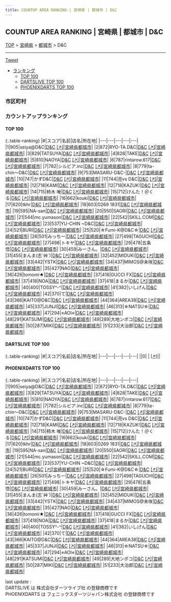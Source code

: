 ```yaml
---
title: COUNTUP AREA RANKING | 宮崎県 | 都城市 | D&C
---
```

## COUNTUP AREA RANKING | 宮崎県 | 都城市 | D&C

[TOP](/darts/rank/) > [宮崎県](/darts/rank/宮崎県/) > [都城市](/darts/rank/宮崎県/都城市/) > D&C

___

<a href="https://twitter.com/share?ref_src=twsrc%5Etfw" data-text="COUNTUP AREA RANKING | 宮崎県都城市D&C" class="twitter-share-button" data-hashtags="DARTSLIVE,PHOENIXDARTS,darts,ダーツ" data-show-count="false">Tweet</a>

* [ランキング](#カウントアップランキング)
    * [TOP 100](#top-100)
    * [DARTSLIVE TOP 100](#dartslive-top-100)
    * [PHOENIXDARTS TOP 100](#phoenixdarts-top-100)

### 市区町村

<ul>

</ul>

### カウントアップランキング

#### TOP 100



{:.table-ranking}
|#|スコア|名前|店名|所在地|
|---|---|---|---|---|
|1|905|<span class="rank-name-pd">seiya@D&amp;C</span>|<a href="/darts/rank/shops/85823.html">D&C</a> <a href="https://vs.phoenixdarts.com/jp/shop/shopDetailInfo/s_85823?s_seq=85823">[↗]</a>|<a href="/darts/rank/宮崎県/都城市">宮崎県都城市</a>|
|2|872|<span class="rank-name-pd">RYO-TA.D&amp;C</span>|<a href="/darts/rank/shops/85823.html">D&C</a> <a href="https://vs.phoenixdarts.com/jp/shop/shopDetailInfo/s_85823?s_seq=85823">[↗]</a>|<a href="/darts/rank/宮崎県/都城市">宮崎県都城市</a>|
|3|829|<span class="rank-name-pd">TATSUYA</span>|<a href="/darts/rank/shops/85823.html">D&C</a> <a href="https://vs.phoenixdarts.com/jp/shop/shopDetailInfo/s_85823?s_seq=85823">[↗]</a>|<a href="/darts/rank/宮崎県/都城市">宮崎県都城市</a>|
|4|828|<span class="rank-name-pd">TAKE</span>|<a href="/darts/rank/shops/85823.html">D&C</a> <a href="https://vs.phoenixdarts.com/jp/shop/shopDetailInfo/s_85823?s_seq=85823">[↗]</a>|<a href="/darts/rank/宮崎県/都城市">宮崎県都城市</a>|
|5|810|<span class="rank-name-pd">NAOYA</span>|<a href="/darts/rank/shops/85823.html">D&C</a> <a href="https://vs.phoenixdarts.com/jp/shop/shopDetailInfo/s_85823?s_seq=85823">[↗]</a>|<a href="/darts/rank/宮崎県/都城市">宮崎県都城市</a>|
|6|787|<span class="rank-name-pd">rintarow.617</span>|<a href="/darts/rank/shops/85823.html">D&C</a> <a href="https://vs.phoenixdarts.com/jp/shop/shopDetailInfo/s_85823?s_seq=85823">[↗]</a>|<a href="/darts/rank/宮崎県/都城市">宮崎県都城市</a>|
|7|782|<span class="rank-name-pd">シルビア.inc</span>|<a href="/darts/rank/shops/85823.html">D&C</a> <a href="https://vs.phoenixdarts.com/jp/shop/shopDetailInfo/s_85823?s_seq=85823">[↗]</a>|<a href="/darts/rank/宮崎県/都城市">宮崎県都城市</a>|
|8|779|<span class="rank-name-pd">ta-chin〜D&amp;C</span>|<a href="/darts/rank/shops/85823.html">D&C</a> <a href="https://vs.phoenixdarts.com/jp/shop/shopDetailInfo/s_85823?s_seq=85823">[↗]</a>|<a href="/darts/rank/宮崎県/都城市">宮崎県都城市</a>|
|9|753|<span class="rank-name-pd">MASARU-D&amp;C-</span>|<a href="/darts/rank/shops/85823.html">D&C</a> <a href="https://vs.phoenixdarts.com/jp/shop/shopDetailInfo/s_85823?s_seq=85823">[↗]</a>|<a href="/darts/rank/宮崎県/都城市">宮崎県都城市</a>|
|10|747|<span class="rank-name-pd">かずD&amp;C</span>|<a href="/darts/rank/shops/85823.html">D&C</a> <a href="https://vs.phoenixdarts.com/jp/shop/shopDetailInfo/s_85823?s_seq=85823">[↗]</a>|<a href="/darts/rank/宮崎県/都城市">宮崎県都城市</a>|
|11|744|<span class="rank-name-pd">亮vs D&amp;C</span>|<a href="/darts/rank/shops/85823.html">D&C</a> <a href="https://vs.phoenixdarts.com/jp/shop/shopDetailInfo/s_85823?s_seq=85823">[↗]</a>|<a href="/darts/rank/宮崎県/都城市">宮崎県都城市</a>|
|12|718|<span class="rank-name-pd">KAMI</span>|<a href="/darts/rank/shops/85823.html">D&C</a> <a href="https://vs.phoenixdarts.com/jp/shop/shopDetailInfo/s_85823?s_seq=85823">[↗]</a>|<a href="/darts/rank/宮崎県/都城市">宮崎県都城市</a>|
|12|718|<span class="rank-name-pd">KAZUK!</span>|<a href="/darts/rank/shops/85823.html">D&C</a> <a href="https://vs.phoenixdarts.com/jp/shop/shopDetailInfo/s_85823?s_seq=85823">[↗]</a>|<a href="/darts/rank/宮崎県/都城市">宮崎県都城市</a>|
|14|715|<span class="rank-name-pd"><span class="pro-icon-pd"></span>柿木 唯</span>|<a href="/darts/rank/shops/85823.html">D&C</a> <a href="https://vs.phoenixdarts.com/jp/shop/shopDetailInfo/s_85823?s_seq=85823">[↗]</a>|<a href="/darts/rank/宮崎県/都城市">宮崎県都城市</a>|
|15|712|<span class="rank-name-pd">けんた！＠くる</span>|<a href="/darts/rank/shops/85823.html">D&C</a> <a href="https://vs.phoenixdarts.com/jp/shop/shopDetailInfo/s_85823?s_seq=85823">[↗]</a>|<a href="/darts/rank/宮崎県/都城市">宮崎県都城市</a>|
|16|662|<span class="rank-name-pd">kouki</span>|<a href="/darts/rank/shops/85823.html">D&C</a> <a href="https://vs.phoenixdarts.com/jp/shop/shopDetailInfo/s_85823?s_seq=85823">[↗]</a>|<a href="/darts/rank/宮崎県/都城市">宮崎県都城市</a>|
|17|620|<span class="rank-name-pd">tkhr</span>|<a href="/darts/rank/shops/85823.html">D&C</a> <a href="https://vs.phoenixdarts.com/jp/shop/shopDetailInfo/s_85823?s_seq=85823">[↗]</a>|<a href="/darts/rank/宮崎県/都城市">宮崎県都城市</a>|
|18|603|<span class="rank-name-pd">0269 1831</span>|<a href="/darts/rank/shops/85823.html">D&C</a> <a href="https://vs.phoenixdarts.com/jp/shop/shopDetailInfo/s_85823?s_seq=85823">[↗]</a>|<a href="/darts/rank/宮崎県/都城市">宮崎県都城市</a>|
|19|595|<span class="rank-name-pd">NA-san</span>|<a href="/darts/rank/shops/85823.html">D&C</a> <a href="https://vs.phoenixdarts.com/jp/shop/shopDetailInfo/s_85823?s_seq=85823">[↗]</a>|<a href="/darts/rank/宮崎県/都城市">宮崎県都城市</a>|
|20|550|<span class="rank-name-pd">SAORI</span>|<a href="/darts/rank/shops/85823.html">D&C</a> <a href="https://vs.phoenixdarts.com/jp/shop/shopDetailInfo/s_85823?s_seq=85823">[↗]</a>|<a href="/darts/rank/宮崎県/都城市">宮崎県都城市</a>|
|21|544|<span class="rank-name-pd">mc.yumason</span>|<a href="/darts/rank/shops/85823.html">D&C</a> <a href="https://vs.phoenixdarts.com/jp/shop/shopDetailInfo/s_85823?s_seq=85823">[↗]</a>|<a href="/darts/rank/宮崎県/都城市">宮崎県都城市</a>|
|22|542|<span class="rank-name-pd">SKILL.COM</span>|<a href="/darts/rank/shops/85823.html">D&C</a> <a href="https://vs.phoenixdarts.com/jp/shop/shopDetailInfo/s_85823?s_seq=85823">[↗]</a>|<a href="/darts/rank/宮崎県/都城市">宮崎県都城市</a>|
|23|537|<span class="rank-name-pd">YU-CHIN ~D&amp;C</span>|<a href="/darts/rank/shops/85823.html">D&C</a> <a href="https://vs.phoenixdarts.com/jp/shop/shopDetailInfo/s_85823?s_seq=85823">[↗]</a>|<a href="/darts/rank/宮崎県/都城市">宮崎県都城市</a>|
|24|521|<span class="rank-name-pd">BURI</span>|<a href="/darts/rank/shops/85823.html">D&C</a> <a href="https://vs.phoenixdarts.com/jp/shop/shopDetailInfo/s_85823?s_seq=85823">[↗]</a>|<a href="/darts/rank/宮崎県/都城市">宮崎県都城市</a>|
|25|520|<span class="rank-name-pd">☆Fumi-K@D&amp;C☆</span>|<a href="/darts/rank/shops/85823.html">D&C</a> <a href="https://vs.phoenixdarts.com/jp/shop/shopDetailInfo/s_85823?s_seq=85823">[↗]</a>|<a href="/darts/rank/宮崎県/都城市">宮崎県都城市</a>|
|26|501|<span class="rank-name-pd">みっちー</span>|<a href="/darts/rank/shops/85823.html">D&C</a> <a href="https://vs.phoenixdarts.com/jp/shop/shopDetailInfo/s_85823?s_seq=85823">[↗]</a>|<a href="/darts/rank/宮崎県/都城市">宮崎県都城市</a>|
|27|498|<span class="rank-name-pd">TAGUCHI</span>|<a href="/darts/rank/shops/85823.html">D&C</a> <a href="https://vs.phoenixdarts.com/jp/shop/shopDetailInfo/s_85823?s_seq=85823">[↗]</a>|<a href="/darts/rank/宮崎県/都城市">宮崎県都城市</a>|
|27|498|<span class="rank-name-pd">トキヤ</span>|<a href="/darts/rank/shops/85823.html">D&C</a> <a href="https://vs.phoenixdarts.com/jp/shop/shopDetailInfo/s_85823?s_seq=85823">[↗]</a>|<a href="/darts/rank/宮崎県/都城市">宮崎県都城市</a>|
|29|478|<span class="rank-name-pd">五条　悟</span>|<a href="/darts/rank/shops/85823.html">D&C</a> <a href="https://vs.phoenixdarts.com/jp/shop/shopDetailInfo/s_85823?s_seq=85823">[↗]</a>|<a href="/darts/rank/宮崎県/都城市">宮崎県都城市</a>|
|30|459|<span class="rank-name-pd">みーさん。</span>|<a href="/darts/rank/shops/85823.html">D&C</a> <a href="https://vs.phoenixdarts.com/jp/shop/shopDetailInfo/s_85823?s_seq=85823">[↗]</a>|<a href="/darts/rank/宮崎県/都城市">宮崎県都城市</a>|
|31|455|<span class="rank-name-pd">まんま(志´艸`)</span>|<a href="/darts/rank/shops/85823.html">D&C</a> <a href="https://vs.phoenixdarts.com/jp/shop/shopDetailInfo/s_85823?s_seq=85823">[↗]</a>|<a href="/darts/rank/宮崎県/都城市">宮崎県都城市</a>|
|32|452|<span class="rank-name-pd">MIDUKI</span>|<a href="/darts/rank/shops/85823.html">D&C</a> <a href="https://vs.phoenixdarts.com/jp/shop/shopDetailInfo/s_85823?s_seq=85823">[↗]</a>|<a href="/darts/rank/宮崎県/都城市">宮崎県都城市</a>|
|33|442|<span class="rank-name-pd">YSTK</span>|<a href="/darts/rank/shops/85823.html">D&C</a> <a href="https://vs.phoenixdarts.com/jp/shop/shopDetailInfo/s_85823?s_seq=85823">[↗]</a>|<a href="/darts/rank/宮崎県/都城市">宮崎県都城市</a>|
|34|437|<span class="rank-name-pd">MIMOS@未咲</span>|<a href="/darts/rank/shops/85823.html">D&C</a> <a href="https://vs.phoenixdarts.com/jp/shop/shopDetailInfo/s_85823?s_seq=85823">[↗]</a>|<a href="/darts/rank/宮崎県/都城市">宮崎県都城市</a>|
|35|427|<span class="rank-name-pd">NAO</span>|<a href="/darts/rank/shops/85823.html">D&C</a> <a href="https://vs.phoenixdarts.com/jp/shop/shopDetailInfo/s_85823?s_seq=85823">[↗]</a>|<a href="/darts/rank/宮崎県/都城市">宮崎県都城市</a>|
|36|426|<span class="rank-name-pd">tomomi★</span>|<a href="/darts/rank/shops/85823.html">D&C</a> <a href="https://vs.phoenixdarts.com/jp/shop/shopDetailInfo/s_85823?s_seq=85823">[↗]</a>|<a href="/darts/rank/宮崎県/都城市">宮崎県都城市</a>|
|37|418|<span class="rank-name-pd">GUCCI FX</span>|<a href="/darts/rank/shops/85823.html">D&C</a> <a href="https://vs.phoenixdarts.com/jp/shop/shopDetailInfo/s_85823?s_seq=85823">[↗]</a>|<a href="/darts/rank/宮崎県/都城市">宮崎県都城市</a>|
|37|418|<span class="rank-name-pd">NOA</span>|<a href="/darts/rank/shops/85823.html">D&C</a> <a href="https://vs.phoenixdarts.com/jp/shop/shopDetailInfo/s_85823?s_seq=85823">[↗]</a>|<a href="/darts/rank/宮崎県/都城市">宮崎県都城市</a>|
|37|418|<span class="rank-name-pd">まるか</span>|<a href="/darts/rank/shops/85823.html">D&C</a> <a href="https://vs.phoenixdarts.com/jp/shop/shopDetailInfo/s_85823?s_seq=85823">[↗]</a>|<a href="/darts/rank/宮崎県/都城市">宮崎県都城市</a>|
|40|400|<span class="rank-name-pd">TOSSY^-^</span>|<a href="/darts/rank/shops/85823.html">D&C</a> <a href="https://vs.phoenixdarts.com/jp/shop/shopDetailInfo/s_85823?s_seq=85823">[↗]</a>|<a href="/darts/rank/宮崎県/都城市">宮崎県都城市</a>|
|41|382|<span class="rank-name-pd">いしげん</span>|<a href="/darts/rank/shops/85823.html">D&C</a> <a href="https://vs.phoenixdarts.com/jp/shop/shopDetailInfo/s_85823?s_seq=85823">[↗]</a>|<a href="/darts/rank/宮崎県/都城市">宮崎県都城市</a>|
|42|370|<span class="rank-name-pd">て</span>|<a href="/darts/rank/shops/85823.html">D&C</a> <a href="https://vs.phoenixdarts.com/jp/shop/shopDetailInfo/s_85823?s_seq=85823">[↗]</a>|<a href="/darts/rank/宮崎県/都城市">宮崎県都城市</a>|
|43|366|<span class="rank-name-pd">KAITO@D&amp;C</span>|<a href="/darts/rank/shops/85823.html">D&C</a> <a href="https://vs.phoenixdarts.com/jp/shop/shopDetailInfo/s_85823?s_seq=85823">[↗]</a>|<a href="/darts/rank/宮崎県/都城市">宮崎県都城市</a>|
|44|364|<span class="rank-name-pd">AREA38</span>|<a href="/darts/rank/shops/85823.html">D&C</a> <a href="https://vs.phoenixdarts.com/jp/shop/shopDetailInfo/s_85823?s_seq=85823">[↗]</a>|<a href="/darts/rank/宮崎県/都城市">宮崎県都城市</a>|
|45|337|<span class="rank-name-pd">JUNJI</span>|<a href="/darts/rank/shops/85823.html">D&C</a> <a href="https://vs.phoenixdarts.com/jp/shop/shopDetailInfo/s_85823?s_seq=85823">[↗]</a>|<a href="/darts/rank/宮崎県/都城市">宮崎県都城市</a>|
|46|313|<span class="rank-name-pd">☆NATSU☆</span>|<a href="/darts/rank/shops/85823.html">D&C</a> <a href="https://vs.phoenixdarts.com/jp/shop/shopDetailInfo/s_85823?s_seq=85823">[↗]</a>|<a href="/darts/rank/宮崎県/都城市">宮崎県都城市</a>|
|47|294|<span class="rank-name-pd">⭐︎AOI⭐︎</span>|<a href="/darts/rank/shops/85823.html">D&C</a> <a href="https://vs.phoenixdarts.com/jp/shop/shopDetailInfo/s_85823?s_seq=85823">[↗]</a>|<a href="/darts/rank/宮崎県/都城市">宮崎県都城市</a>|
|48|291|<span class="rank-name-pd">KATSUMI</span>|<a href="/darts/rank/shops/85823.html">D&C</a> <a href="https://vs.phoenixdarts.com/jp/shop/shopDetailInfo/s_85823?s_seq=85823">[↗]</a>|<a href="/darts/rank/宮崎県/都城市">宮崎県都城市</a>|
|49|289|<span class="rank-name-pd">大地ンポコ</span>|<a href="/darts/rank/shops/85823.html">D&C</a> <a href="https://vs.phoenixdarts.com/jp/shop/shopDetailInfo/s_85823?s_seq=85823">[↗]</a>|<a href="/darts/rank/宮崎県/都城市">宮崎県都城市</a>|
|50|287|<span class="rank-name-pd">MIKI</span>|<a href="/darts/rank/shops/85823.html">D&C</a> <a href="https://vs.phoenixdarts.com/jp/shop/shopDetailInfo/s_85823?s_seq=85823">[↗]</a>|<a href="/darts/rank/宮崎県/都城市">宮崎県都城市</a>|
|51|233|<span class="rank-name-pd">大治郎</span>|<a href="/darts/rank/shops/85823.html">D&C</a> <a href="https://vs.phoenixdarts.com/jp/shop/shopDetailInfo/s_85823?s_seq=85823">[↗]</a>|<a href="/darts/rank/宮崎県/都城市">宮崎県都城市</a>|


#### DARTSLIVE TOP 100



{:.table-ranking}
|#|スコア|名前|店名|所在地|
|---|---|---|---|---|
||0|<span class="rank-name-dl"> </span>|<a href="/darts/rank/shops/.html"></a> <a href="">[↗]</a>|<a href="/darts/rank//"></a>|


#### PHOENIXDARTS TOP 100



{:.table-ranking}
|#|スコア|名前|店名|所在地|
|---|---|---|---|---|
|1|905|<span class="rank-name-pd">seiya@D&amp;C</span>|<a href="/darts/rank/shops/85823.html">D&C</a> <a href="https://vs.phoenixdarts.com/jp/shop/shopDetailInfo/s_85823?s_seq=85823">[↗]</a>|<a href="/darts/rank/宮崎県/都城市">宮崎県都城市</a>|
|2|872|<span class="rank-name-pd">RYO-TA.D&amp;C</span>|<a href="/darts/rank/shops/85823.html">D&C</a> <a href="https://vs.phoenixdarts.com/jp/shop/shopDetailInfo/s_85823?s_seq=85823">[↗]</a>|<a href="/darts/rank/宮崎県/都城市">宮崎県都城市</a>|
|3|829|<span class="rank-name-pd">TATSUYA</span>|<a href="/darts/rank/shops/85823.html">D&C</a> <a href="https://vs.phoenixdarts.com/jp/shop/shopDetailInfo/s_85823?s_seq=85823">[↗]</a>|<a href="/darts/rank/宮崎県/都城市">宮崎県都城市</a>|
|4|828|<span class="rank-name-pd">TAKE</span>|<a href="/darts/rank/shops/85823.html">D&C</a> <a href="https://vs.phoenixdarts.com/jp/shop/shopDetailInfo/s_85823?s_seq=85823">[↗]</a>|<a href="/darts/rank/宮崎県/都城市">宮崎県都城市</a>|
|5|810|<span class="rank-name-pd">NAOYA</span>|<a href="/darts/rank/shops/85823.html">D&C</a> <a href="https://vs.phoenixdarts.com/jp/shop/shopDetailInfo/s_85823?s_seq=85823">[↗]</a>|<a href="/darts/rank/宮崎県/都城市">宮崎県都城市</a>|
|6|787|<span class="rank-name-pd">rintarow.617</span>|<a href="/darts/rank/shops/85823.html">D&C</a> <a href="https://vs.phoenixdarts.com/jp/shop/shopDetailInfo/s_85823?s_seq=85823">[↗]</a>|<a href="/darts/rank/宮崎県/都城市">宮崎県都城市</a>|
|7|782|<span class="rank-name-pd">シルビア.inc</span>|<a href="/darts/rank/shops/85823.html">D&C</a> <a href="https://vs.phoenixdarts.com/jp/shop/shopDetailInfo/s_85823?s_seq=85823">[↗]</a>|<a href="/darts/rank/宮崎県/都城市">宮崎県都城市</a>|
|8|779|<span class="rank-name-pd">ta-chin〜D&amp;C</span>|<a href="/darts/rank/shops/85823.html">D&C</a> <a href="https://vs.phoenixdarts.com/jp/shop/shopDetailInfo/s_85823?s_seq=85823">[↗]</a>|<a href="/darts/rank/宮崎県/都城市">宮崎県都城市</a>|
|9|753|<span class="rank-name-pd">MASARU-D&amp;C-</span>|<a href="/darts/rank/shops/85823.html">D&C</a> <a href="https://vs.phoenixdarts.com/jp/shop/shopDetailInfo/s_85823?s_seq=85823">[↗]</a>|<a href="/darts/rank/宮崎県/都城市">宮崎県都城市</a>|
|10|747|<span class="rank-name-pd">かずD&amp;C</span>|<a href="/darts/rank/shops/85823.html">D&C</a> <a href="https://vs.phoenixdarts.com/jp/shop/shopDetailInfo/s_85823?s_seq=85823">[↗]</a>|<a href="/darts/rank/宮崎県/都城市">宮崎県都城市</a>|
|11|744|<span class="rank-name-pd">亮vs D&amp;C</span>|<a href="/darts/rank/shops/85823.html">D&C</a> <a href="https://vs.phoenixdarts.com/jp/shop/shopDetailInfo/s_85823?s_seq=85823">[↗]</a>|<a href="/darts/rank/宮崎県/都城市">宮崎県都城市</a>|
|12|718|<span class="rank-name-pd">KAMI</span>|<a href="/darts/rank/shops/85823.html">D&C</a> <a href="https://vs.phoenixdarts.com/jp/shop/shopDetailInfo/s_85823?s_seq=85823">[↗]</a>|<a href="/darts/rank/宮崎県/都城市">宮崎県都城市</a>|
|12|718|<span class="rank-name-pd">KAZUK!</span>|<a href="/darts/rank/shops/85823.html">D&C</a> <a href="https://vs.phoenixdarts.com/jp/shop/shopDetailInfo/s_85823?s_seq=85823">[↗]</a>|<a href="/darts/rank/宮崎県/都城市">宮崎県都城市</a>|
|14|715|<span class="rank-name-pd"><span class="pro-icon-pd"></span>柿木 唯</span>|<a href="/darts/rank/shops/85823.html">D&C</a> <a href="https://vs.phoenixdarts.com/jp/shop/shopDetailInfo/s_85823?s_seq=85823">[↗]</a>|<a href="/darts/rank/宮崎県/都城市">宮崎県都城市</a>|
|15|712|<span class="rank-name-pd">けんた！＠くる</span>|<a href="/darts/rank/shops/85823.html">D&C</a> <a href="https://vs.phoenixdarts.com/jp/shop/shopDetailInfo/s_85823?s_seq=85823">[↗]</a>|<a href="/darts/rank/宮崎県/都城市">宮崎県都城市</a>|
|16|662|<span class="rank-name-pd">kouki</span>|<a href="/darts/rank/shops/85823.html">D&C</a> <a href="https://vs.phoenixdarts.com/jp/shop/shopDetailInfo/s_85823?s_seq=85823">[↗]</a>|<a href="/darts/rank/宮崎県/都城市">宮崎県都城市</a>|
|17|620|<span class="rank-name-pd">tkhr</span>|<a href="/darts/rank/shops/85823.html">D&C</a> <a href="https://vs.phoenixdarts.com/jp/shop/shopDetailInfo/s_85823?s_seq=85823">[↗]</a>|<a href="/darts/rank/宮崎県/都城市">宮崎県都城市</a>|
|18|603|<span class="rank-name-pd">0269 1831</span>|<a href="/darts/rank/shops/85823.html">D&C</a> <a href="https://vs.phoenixdarts.com/jp/shop/shopDetailInfo/s_85823?s_seq=85823">[↗]</a>|<a href="/darts/rank/宮崎県/都城市">宮崎県都城市</a>|
|19|595|<span class="rank-name-pd">NA-san</span>|<a href="/darts/rank/shops/85823.html">D&C</a> <a href="https://vs.phoenixdarts.com/jp/shop/shopDetailInfo/s_85823?s_seq=85823">[↗]</a>|<a href="/darts/rank/宮崎県/都城市">宮崎県都城市</a>|
|20|550|<span class="rank-name-pd">SAORI</span>|<a href="/darts/rank/shops/85823.html">D&C</a> <a href="https://vs.phoenixdarts.com/jp/shop/shopDetailInfo/s_85823?s_seq=85823">[↗]</a>|<a href="/darts/rank/宮崎県/都城市">宮崎県都城市</a>|
|21|544|<span class="rank-name-pd">mc.yumason</span>|<a href="/darts/rank/shops/85823.html">D&C</a> <a href="https://vs.phoenixdarts.com/jp/shop/shopDetailInfo/s_85823?s_seq=85823">[↗]</a>|<a href="/darts/rank/宮崎県/都城市">宮崎県都城市</a>|
|22|542|<span class="rank-name-pd">SKILL.COM</span>|<a href="/darts/rank/shops/85823.html">D&C</a> <a href="https://vs.phoenixdarts.com/jp/shop/shopDetailInfo/s_85823?s_seq=85823">[↗]</a>|<a href="/darts/rank/宮崎県/都城市">宮崎県都城市</a>|
|23|537|<span class="rank-name-pd">YU-CHIN ~D&amp;C</span>|<a href="/darts/rank/shops/85823.html">D&C</a> <a href="https://vs.phoenixdarts.com/jp/shop/shopDetailInfo/s_85823?s_seq=85823">[↗]</a>|<a href="/darts/rank/宮崎県/都城市">宮崎県都城市</a>|
|24|521|<span class="rank-name-pd">BURI</span>|<a href="/darts/rank/shops/85823.html">D&C</a> <a href="https://vs.phoenixdarts.com/jp/shop/shopDetailInfo/s_85823?s_seq=85823">[↗]</a>|<a href="/darts/rank/宮崎県/都城市">宮崎県都城市</a>|
|25|520|<span class="rank-name-pd">☆Fumi-K@D&amp;C☆</span>|<a href="/darts/rank/shops/85823.html">D&C</a> <a href="https://vs.phoenixdarts.com/jp/shop/shopDetailInfo/s_85823?s_seq=85823">[↗]</a>|<a href="/darts/rank/宮崎県/都城市">宮崎県都城市</a>|
|26|501|<span class="rank-name-pd">みっちー</span>|<a href="/darts/rank/shops/85823.html">D&C</a> <a href="https://vs.phoenixdarts.com/jp/shop/shopDetailInfo/s_85823?s_seq=85823">[↗]</a>|<a href="/darts/rank/宮崎県/都城市">宮崎県都城市</a>|
|27|498|<span class="rank-name-pd">TAGUCHI</span>|<a href="/darts/rank/shops/85823.html">D&C</a> <a href="https://vs.phoenixdarts.com/jp/shop/shopDetailInfo/s_85823?s_seq=85823">[↗]</a>|<a href="/darts/rank/宮崎県/都城市">宮崎県都城市</a>|
|27|498|<span class="rank-name-pd">トキヤ</span>|<a href="/darts/rank/shops/85823.html">D&C</a> <a href="https://vs.phoenixdarts.com/jp/shop/shopDetailInfo/s_85823?s_seq=85823">[↗]</a>|<a href="/darts/rank/宮崎県/都城市">宮崎県都城市</a>|
|29|478|<span class="rank-name-pd">五条　悟</span>|<a href="/darts/rank/shops/85823.html">D&C</a> <a href="https://vs.phoenixdarts.com/jp/shop/shopDetailInfo/s_85823?s_seq=85823">[↗]</a>|<a href="/darts/rank/宮崎県/都城市">宮崎県都城市</a>|
|30|459|<span class="rank-name-pd">みーさん。</span>|<a href="/darts/rank/shops/85823.html">D&C</a> <a href="https://vs.phoenixdarts.com/jp/shop/shopDetailInfo/s_85823?s_seq=85823">[↗]</a>|<a href="/darts/rank/宮崎県/都城市">宮崎県都城市</a>|
|31|455|<span class="rank-name-pd">まんま(志´艸`)</span>|<a href="/darts/rank/shops/85823.html">D&C</a> <a href="https://vs.phoenixdarts.com/jp/shop/shopDetailInfo/s_85823?s_seq=85823">[↗]</a>|<a href="/darts/rank/宮崎県/都城市">宮崎県都城市</a>|
|32|452|<span class="rank-name-pd">MIDUKI</span>|<a href="/darts/rank/shops/85823.html">D&C</a> <a href="https://vs.phoenixdarts.com/jp/shop/shopDetailInfo/s_85823?s_seq=85823">[↗]</a>|<a href="/darts/rank/宮崎県/都城市">宮崎県都城市</a>|
|33|442|<span class="rank-name-pd">YSTK</span>|<a href="/darts/rank/shops/85823.html">D&C</a> <a href="https://vs.phoenixdarts.com/jp/shop/shopDetailInfo/s_85823?s_seq=85823">[↗]</a>|<a href="/darts/rank/宮崎県/都城市">宮崎県都城市</a>|
|34|437|<span class="rank-name-pd">MIMOS@未咲</span>|<a href="/darts/rank/shops/85823.html">D&C</a> <a href="https://vs.phoenixdarts.com/jp/shop/shopDetailInfo/s_85823?s_seq=85823">[↗]</a>|<a href="/darts/rank/宮崎県/都城市">宮崎県都城市</a>|
|35|427|<span class="rank-name-pd">NAO</span>|<a href="/darts/rank/shops/85823.html">D&C</a> <a href="https://vs.phoenixdarts.com/jp/shop/shopDetailInfo/s_85823?s_seq=85823">[↗]</a>|<a href="/darts/rank/宮崎県/都城市">宮崎県都城市</a>|
|36|426|<span class="rank-name-pd">tomomi★</span>|<a href="/darts/rank/shops/85823.html">D&C</a> <a href="https://vs.phoenixdarts.com/jp/shop/shopDetailInfo/s_85823?s_seq=85823">[↗]</a>|<a href="/darts/rank/宮崎県/都城市">宮崎県都城市</a>|
|37|418|<span class="rank-name-pd">GUCCI FX</span>|<a href="/darts/rank/shops/85823.html">D&C</a> <a href="https://vs.phoenixdarts.com/jp/shop/shopDetailInfo/s_85823?s_seq=85823">[↗]</a>|<a href="/darts/rank/宮崎県/都城市">宮崎県都城市</a>|
|37|418|<span class="rank-name-pd">NOA</span>|<a href="/darts/rank/shops/85823.html">D&C</a> <a href="https://vs.phoenixdarts.com/jp/shop/shopDetailInfo/s_85823?s_seq=85823">[↗]</a>|<a href="/darts/rank/宮崎県/都城市">宮崎県都城市</a>|
|37|418|<span class="rank-name-pd">まるか</span>|<a href="/darts/rank/shops/85823.html">D&C</a> <a href="https://vs.phoenixdarts.com/jp/shop/shopDetailInfo/s_85823?s_seq=85823">[↗]</a>|<a href="/darts/rank/宮崎県/都城市">宮崎県都城市</a>|
|40|400|<span class="rank-name-pd">TOSSY^-^</span>|<a href="/darts/rank/shops/85823.html">D&C</a> <a href="https://vs.phoenixdarts.com/jp/shop/shopDetailInfo/s_85823?s_seq=85823">[↗]</a>|<a href="/darts/rank/宮崎県/都城市">宮崎県都城市</a>|
|41|382|<span class="rank-name-pd">いしげん</span>|<a href="/darts/rank/shops/85823.html">D&C</a> <a href="https://vs.phoenixdarts.com/jp/shop/shopDetailInfo/s_85823?s_seq=85823">[↗]</a>|<a href="/darts/rank/宮崎県/都城市">宮崎県都城市</a>|
|42|370|<span class="rank-name-pd">て</span>|<a href="/darts/rank/shops/85823.html">D&C</a> <a href="https://vs.phoenixdarts.com/jp/shop/shopDetailInfo/s_85823?s_seq=85823">[↗]</a>|<a href="/darts/rank/宮崎県/都城市">宮崎県都城市</a>|
|43|366|<span class="rank-name-pd">KAITO@D&amp;C</span>|<a href="/darts/rank/shops/85823.html">D&C</a> <a href="https://vs.phoenixdarts.com/jp/shop/shopDetailInfo/s_85823?s_seq=85823">[↗]</a>|<a href="/darts/rank/宮崎県/都城市">宮崎県都城市</a>|
|44|364|<span class="rank-name-pd">AREA38</span>|<a href="/darts/rank/shops/85823.html">D&C</a> <a href="https://vs.phoenixdarts.com/jp/shop/shopDetailInfo/s_85823?s_seq=85823">[↗]</a>|<a href="/darts/rank/宮崎県/都城市">宮崎県都城市</a>|
|45|337|<span class="rank-name-pd">JUNJI</span>|<a href="/darts/rank/shops/85823.html">D&C</a> <a href="https://vs.phoenixdarts.com/jp/shop/shopDetailInfo/s_85823?s_seq=85823">[↗]</a>|<a href="/darts/rank/宮崎県/都城市">宮崎県都城市</a>|
|46|313|<span class="rank-name-pd">☆NATSU☆</span>|<a href="/darts/rank/shops/85823.html">D&C</a> <a href="https://vs.phoenixdarts.com/jp/shop/shopDetailInfo/s_85823?s_seq=85823">[↗]</a>|<a href="/darts/rank/宮崎県/都城市">宮崎県都城市</a>|
|47|294|<span class="rank-name-pd">⭐︎AOI⭐︎</span>|<a href="/darts/rank/shops/85823.html">D&C</a> <a href="https://vs.phoenixdarts.com/jp/shop/shopDetailInfo/s_85823?s_seq=85823">[↗]</a>|<a href="/darts/rank/宮崎県/都城市">宮崎県都城市</a>|
|48|291|<span class="rank-name-pd">KATSUMI</span>|<a href="/darts/rank/shops/85823.html">D&C</a> <a href="https://vs.phoenixdarts.com/jp/shop/shopDetailInfo/s_85823?s_seq=85823">[↗]</a>|<a href="/darts/rank/宮崎県/都城市">宮崎県都城市</a>|
|49|289|<span class="rank-name-pd">大地ンポコ</span>|<a href="/darts/rank/shops/85823.html">D&C</a> <a href="https://vs.phoenixdarts.com/jp/shop/shopDetailInfo/s_85823?s_seq=85823">[↗]</a>|<a href="/darts/rank/宮崎県/都城市">宮崎県都城市</a>|
|50|287|<span class="rank-name-pd">MIKI</span>|<a href="/darts/rank/shops/85823.html">D&C</a> <a href="https://vs.phoenixdarts.com/jp/shop/shopDetailInfo/s_85823?s_seq=85823">[↗]</a>|<a href="/darts/rank/宮崎県/都城市">宮崎県都城市</a>|
|51|233|<span class="rank-name-pd">大治郎</span>|<a href="/darts/rank/shops/85823.html">D&C</a> <a href="https://vs.phoenixdarts.com/jp/shop/shopDetailInfo/s_85823?s_seq=85823">[↗]</a>|<a href="/darts/rank/宮崎県/都城市">宮崎県都城市</a>|


<div class="footer border-top border-gray-light mt-5 pt-3 text-right text-gray">
    last update : <span style="font-weight: italic" id="foot_last_modified"></span><br />
    DARTSLIVE は 株式会社ダーツライブ社 の登録商標です<br />
    PHOENIXDARTS は フェニックスダーツジャパン株式会社 の登録商標です<br />
</div>

<script src="https://cdnjs.cloudflare.com/ajax/libs/jquery.tablesorter/2.31.3/js/jquery.tablesorter.min.js" integrity="sha512-qzgd5cYSZcosqpzpn7zF2ZId8f/8CHmFKZ8j7mU4OUXTNRd5g+ZHBPsgKEwoqxCtdQvExE5LprwwPAgoicguNg==" crossorigin="anonymous" referrerpolicy="no-referrer"></script>
<link rel="stylesheet" href="https://cdnjs.cloudflare.com/ajax/libs/jquery.tablesorter/2.31.3/css/theme.default.min.css" integrity="sha512-wghhOJkjQX0Lh3NSWvNKeZ0ZpNn+SPVXX1Qyc9OCaogADktxrBiBdKGDoqVUOyhStvMBmJQ8ZdMHiR3wuEq8+w==" crossorigin="anonymous" referrerpolicy="no-referrer" />
<script>
$(function() {
    $(".table-ranking").tablesorter({sortList:[[0, 0]]});
    $("#foot_last_modified").text(formatDate(new Date(document.lastModified), 'yyyy-MM-dd HH:mm:ss'));
});
</script>

<script async src="https://platform.twitter.com/widgets.js" charset="utf-8"></script>